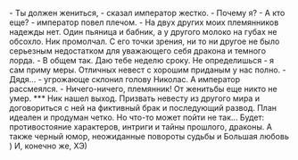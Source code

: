 <!--2025-09-19 23:51:38--><!--pdate:-->
\- Ты должен жениться, - сказал император жестко.			\- Почему я?			\- А кто еще? - император повел плечом. - На двух других моих племянников надежды нет. Один пьяница и бабник, а у другого молоко на губах не обсохло.			Ник промолчал. С его точки зрения, ни то ни другое не было серьезным недостатком для уважающего себя дракона и темного лорда.			\- В общем так. Даю тебе неделю сроку. Не определишься - я сам приму меры. Отличных невест с хорошим приданым у нас полно.			\- Дядя… - угрожающе склонил голову Николас.			А император рассмеялся.			\- Ничего-ничего, племянник! От женитьбы еще никто не умер.			***			Ник нашел выход.			Призвать невесту из другого мира и договориться с ней на фиктивный брак и последующий развод. План идеален и продуман четко.			Но что-то может пойти не так…			Будет: противостояние характеров, интриги и тайны прошлого, драконы. А также черный юмор, неожиданные повороты судьбы и Большая любовь ) И, конечно же, ХЭ)